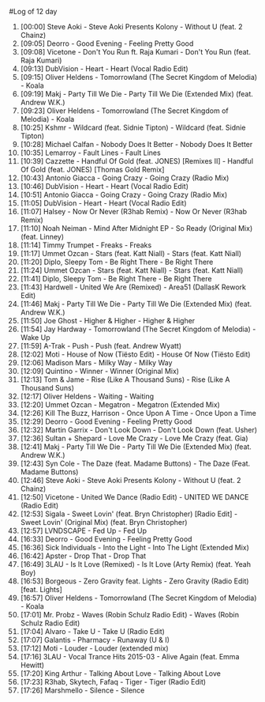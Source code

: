 #Log of 12 day

1. [00:00] Steve Aoki - Steve Aoki Presents Kolony - Without U (feat. 2 Chainz)
1. [09:05] Deorro - Good Evening - Feeling Pretty Good
1. [09:08] Vicetone - Don't You Run ft. Raja Kumari - Don't You Run (feat. Raja Kumari)
1. [09:13] DubVision - Heart - Heart (Vocal Radio Edit)
1. [09:15] Oliver Heldens - Tomorrowland (The Secret Kingdom of Melodia) - Koala
1. [09:19] Makj - Party Till We Die - Party Till We Die (Extended Mix) (feat. Andrew W.K.)
1. [09:23] Oliver Heldens - Tomorrowland (The Secret Kingdom of Melodia) - Koala
1. [10:25] Kshmr - Wildcard (feat. Sidnie Tipton) - Wildcard (feat. Sidnie Tipton)
1. [10:28] Michael Calfan - Nobody Does It Better - Nobody Does It Better
1. [10:35] Lemarroy - Fault Lines - Fault Lines
1. [10:39] Cazzette - Handful Of Gold (feat. JONES) [Remixes II] - Handful Of Gold (feat. JONES) [Thomas Gold Remix]
1. [10:43] Antonio Giacca - Going Crazy - Going Crazy (Radio Mix)
1. [10:46] DubVision - Heart - Heart (Vocal Radio Edit)
1. [10:51] Antonio Giacca - Going Crazy - Going Crazy (Radio Mix)
1. [11:05] DubVision - Heart - Heart (Vocal Radio Edit)
1. [11:07] Halsey - Now Or Never (R3hab Remix) - Now Or Never (R3hab Remix)
1. [11:10] Noah Neiman - Mind After Midnight EP - So Ready (Original Mix) (feat. Linney)
1. [11:14] Timmy Trumpet - Freaks - Freaks
1. [11:17] Ummet Ozcan - Stars (feat. Katt Niall) - Stars (feat. Katt Niall)
1. [11:20] Diplo, Sleepy Tom - Be Right There - Be Right There
1. [11:24] Ummet Ozcan - Stars (feat. Katt Niall) - Stars (feat. Katt Niall)
1. [11:41] Diplo, Sleepy Tom - Be Right There - Be Right There
1. [11:43] Hardwell - United We Are (Remixed) - Area51 (DallasK Rework Edit)
1. [11:46] Makj - Party Till We Die - Party Till We Die (Extended Mix) (feat. Andrew W.K.)
1. [11:50] Joe Ghost - Higher & Higher - Higher & Higher
1. [11:54] Jay Hardway - Tomorrowland (The Secret Kingdom of Melodia) - Wake Up
1. [11:59] A-Trak - Push - Push (feat. Andrew Wyatt)
1. [12:02] Moti - House of Now (Tiësto Edit) - House Of Now (Tiësto Edit)
1. [12:06] Madison Mars - Milky Way - Milky Way
1. [12:09] Quintino - Winner - Winner (Original Mix)
1. [12:13] Tom & Jame - Rise (Like A Thousand Suns) - Rise (Like A Thousand Suns)
1. [12:17] Oliver Heldens - Waiting - Waiting
1. [12:20] Ummet Ozcan - Megatron - Megatron (Extended Mix)
1. [12:26] Kill The Buzz, Harrison - Once Upon A Time - Once Upon a Time
1. [12:29] Deorro - Good Evening - Feeling Pretty Good
1. [12:32] Martin Garrix - Don't Look Down - Don't Look Down (feat. Usher)
1. [12:36] Sultan + Shepard - Love Me Crazy - Love Me Crazy (feat. Gia)
1. [12:41] Makj - Party Till We Die - Party Till We Die (Extended Mix) (feat. Andrew W.K.)
1. [12:43] Syn Cole - The Daze (feat. Madame Buttons) - The Daze (Feat. Madame Buttons)
1. [12:46] Steve Aoki - Steve Aoki Presents Kolony - Without U (feat. 2 Chainz)
1. [12:50] Vicetone - United We Dance (Radio Edit) - UNITED WE DANCE (Radio Edit)
1. [12:53] Sigala - Sweet Lovin' (feat. Bryn Christopher) [Radio Edit] - Sweet Lovin' (Original Mix) (feat. Bryn Christopher)
1. [12:57] LVNDSCAPE - Fed Up - Fed Up
1. [16:33] Deorro - Good Evening - Feeling Pretty Good
1. [16:36] Sick Individuals - Into the Light - Into The Light (Extended Mix)
1. [16:42] Apster - Drop That - Drop That
1. [16:49] 3LAU - Is It Love (Remixed) - Is It Love (Arty Remix) (feat. Yeah Boy)
1. [16:53] Borgeous - Zero Gravity feat. Lights - Zero Gravity (Radio Edit) [feat. Lights]
1. [16:57] Oliver Heldens - Tomorrowland (The Secret Kingdom of Melodia) - Koala
1. [17:01] Mr. Probz - Waves (Robin Schulz Radio Edit) - Waves (Robin Schulz Radio Edit)
1. [17:04] Alvaro - Take U - Take U (Radio Edit)
1. [17:07] Galantis - Pharmacy - Runaway (U & I)
1. [17:12] Moti - Louder - Louder (extended mix)
1. [17:16] 3LAU - Vocal Trance Hits 2015-03 - Alive Again (feat. Emma Hewitt)
1. [17:20] King Arthur - Talking About Love - Talking About Love
1. [17:23] R3hab, Skytech, Fafaq - Tiger - Tiger (Radio Edit)
1. [17:26] Marshmello - Silence - Silence
